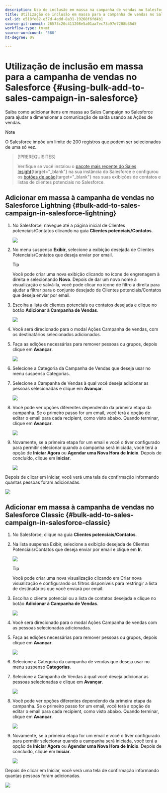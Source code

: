 ```yaml
---
description: Uso de inclusão em massa na campanha de vendas no Salesforce - Documentação do Marketo - Documentação do produto
title: Utilização de inclusão em massa para a campanha de vendas no Salesforce
exl-id: e518fe82-e37d-4edd-8a31-19268f6fd4b1
source-git-commit: 26573c20c411208e5a01aa7ec73a97e7208b35d5
workflow-type: tm+mt
source-wordcount: '580'
ht-degree: 0%

---
```


# Utilização de inclusão em massa para a campanha de vendas no Salesforce {#using-bulk-add-to-sales-campaign-in-salesforce}

Saiba como adicionar itens em massa ao Sales Campaign no Salesforce para ajudar a dimensionar a comunicação de saída usando as Ações de vendas.

>[!NOTE]
>
>O Salesforce impõe um limite de 200 registros que podem ser selecionados de uma só vez.

>[!PREREQUISITES]
>
>Verifique se você instalou o [pacote mais recente do Sales Insight](/help/marketo/product-docs/marketo-sales-insight/msi-for-salesforce/upgrading/upgrading-your-msi-package.md){target="_blank"} na sua instância do Salesforce e configurou os [botões de ação](/help/marketo/product-docs/marketo-sales-insight/actions/crm/salesforce-package-configuration/add-action-buttons-to-salesforce-list-view.md){target="_blank"} nas suas exibições de contatos e listas de clientes potenciais no Salesforce.

## Adicionar em massa à campanha de vendas no Salesforce Lightning {#bulk-add-to-sales-campaign-in-salesforce-lightning}

1. No Salesforce, navegue até a página inicial de Clientes potenciais/Contatos clicando na guia **Clientes potenciais/Contatos**.

   ![](assets/using-bulk-add-to-sales-campaign-in-salesforce-1.png)

1. No menu suspenso **Exibir**, selecione a exibição desejada de Clientes Potenciais/Contatos que deseja enviar por email.

   >[!TIP]
   >
   >Você pode criar uma nova exibição clicando no ícone de engrenagem à direita e selecionando **Novo**. Depois de dar um novo nome à visualização e salvá-la, você pode clicar no ícone de filtro à direita para ajudar a filtrar para o conjunto desejado de Clientes potenciais/Contatos que deseja enviar por email.

1. Escolha a lista de clientes potenciais ou contatos desejada e clique no botão **Adicionar à Campanha de Vendas**.

   ![](assets/using-bulk-add-to-sales-campaign-in-salesforce-2.png)

1. Você será direcionado para o modal Ações Campanha de vendas, com os destinatários selecionados adicionados.

1. Faça as edições necessárias para remover pessoas ou grupos, depois clique em **Avançar**.

   ![](assets/using-bulk-add-to-sales-campaign-in-salesforce-3.png)

1. Selecione a Categoria da Campanha de Vendas que deseja usar no menu suspenso Categorias.

1. Selecione a Campanha de Vendas à qual você deseja adicionar as pessoas selecionadas e clique em **Avançar**.

   ![](assets/using-bulk-add-to-sales-campaign-in-salesforce-4.png)

1. Você pode ver opções diferentes dependendo da primeira etapa da campanha. Se o primeiro passo for um email, você terá a opção de editar o email para cada recipient, como visto abaixo. Quando terminar, clique em **Avançar**.

   ![](assets/using-bulk-add-to-sales-campaign-in-salesforce-5.png)

1. Novamente, se a primeira etapa for um email e você o tiver configurado para permitir selecionar quando a campanha será iniciada, você terá a opção de **Iniciar Agora** ou **Agendar uma Nova Hora de Início**. Depois de concluído, clique em **Iniciar**.

   ![](assets/using-bulk-add-to-sales-campaign-in-salesforce-6.png)

Depois de clicar em Iniciar, você verá uma tela de confirmação informando quantas pessoas foram adicionadas.

![](assets/using-bulk-add-to-sales-campaign-in-salesforce-7.png)

## Adicionar em massa à campanha de vendas no Salesforce Classic {#bulk-add-to-sales-campaign-in-salesforce-classic}

1. No Salesforce, clique na guia **Clientes potenciais/Contatos**.

1. Na lista suspensa Exibir, selecione a exibição desejada de Clientes Potenciais/Contatos que deseja enviar por email e clique em **Ir**.

   ![](assets/using-bulk-add-to-sales-campaign-in-salesforce-8.png)

   >[!TIP]
   >
   >Você pode criar uma nova visualização clicando em Criar nova visualização e configurando os filtros disponíveis para restringir a lista de destinatários que você enviará por email.

1. Escolha o cliente potencial ou a lista de contatos desejada e clique no botão **Adicionar à Campanha de Vendas**.

   ![](assets/using-bulk-add-to-sales-campaign-in-salesforce-9.png)

1. Você será direcionado para o modal Ações Campanha de vendas com as pessoas selecionadas adicionadas.

1. Faça as edições necessárias para remover pessoas ou grupos, depois clique em **Avançar**.

   ![](assets/using-bulk-add-to-sales-campaign-in-salesforce-10.png)

1. Selecione a Categoria da campanha de vendas que deseja usar no menu suspenso **Categorias**.

1. Selecione a Campanha de Vendas à qual você deseja adicionar as pessoas selecionadas e clique em **Avançar**.

   ![](assets/using-bulk-add-to-sales-campaign-in-salesforce-11.png)

1. Você pode ver opções diferentes dependendo da primeira etapa da campanha. Se o primeiro passo for um email, você terá a opção de editar o email para cada recipient, como visto abaixo. Quando terminar, clique em **Avançar**.

   ![](assets/using-bulk-add-to-sales-campaign-in-salesforce-12.png)

1. Novamente, se a primeira etapa for um email e você o tiver configurado para permitir selecionar quando a campanha será iniciada, você terá a opção de **Iniciar Agora** ou **Agendar uma Nova Hora de Início**. Depois de concluído, clique em **Iniciar**.

   ![](assets/using-bulk-add-to-sales-campaign-in-salesforce-13.png)

Depois de clicar em Iniciar, você verá uma tela de confirmação informando quantas pessoas foram adicionadas.

![](assets/using-bulk-add-to-sales-campaign-in-salesforce-14.png)
